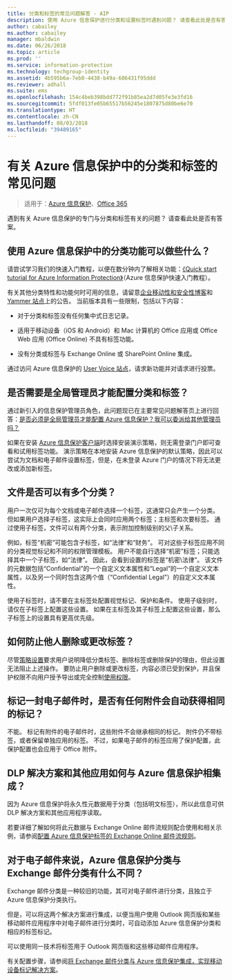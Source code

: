 ```yaml
---
title: 分类和标签的常见问题解答 - AIP
description: 使用 Azure 信息保护进行分类和设置标签时遇到问题？ 请查看此处是否有答案。
author: cabailey
ms.author: cabailey
manager: mbaldwin
ms.date: 06/26/2018
ms.topic: article
ms.prod: ''
ms.service: information-protection
ms.technology: techgroup-identity
ms.assetid: 4b595b6a-7eb0-4438-b49a-686431f95ddd
ms.reviewer: adhall
ms.suite: ems
ms.openlocfilehash: 154c4beb398bdd772f91b85ea2d7d05fe3e3fd16
ms.sourcegitcommit: 5fdf013fe05b65517b56245e1807875d80be6e70
ms.translationtype: HT
ms.contentlocale: zh-CN
ms.lasthandoff: 08/03/2018
ms.locfileid: "39489165"
---
```

# <a name="frequently-asked-questions-about-classification-and-labeling-in-azure-information-protection"></a>有关 Azure 信息保护中的分类和标签的常见问题

>适用于：[Azure 信息保护](https://azure.microsoft.com/pricing/details/information-protection)、[Office 365](http://download.microsoft.com/download/E/C/F/ECF42E71-4EC0-48FF-AA00-577AC14D5B5C/Azure_Information_Protection_licensing_datasheet_EN-US.pdf)

遇到有关 Azure 信息保护的专门与分类和标签有关的问题？  请查看此处是否有答案。 

## <a name="what-can-i-do-with-the-classification-capabilities-in-azure-information-protection"></a>使用 Azure 信息保护中的分类功能可以做些什么？

请尝试学习我们的快速入门教程，以便在数分钟内了解相关功能：[《Quick start tutorial for Azure Information Protection》](infoprotect-quick-start-tutorial.md)（Azure 信息保护快速入门教程）。

有关其他分类特性和功能何时可用的信息，请留意[企业移动性和安全性博客](https://cloudblogs.microsoft.com/enterprisemobility/?product=azure-information-protection)和 [Yammer 站点](https://www.yammer.com/askipteam/#/threads/inGroup?type=in_group&feedId=8652489&view=all)上的公告。 当前版本具有一些限制，包括以下内容：

- 对于分类和标签没有任何集中式日志记录。

- 适用于移动设备（iOS 和 Android）和 Mac 计算机的 Office 应用或 Office Web 应用 (Office Online) 不具有标签功能。

- 没有分类或标签与 Exchange Online 或 SharePoint Online 集成。

通过访问 Azure 信息保护的 [User Voice 站点](https://msip.uservoice.com/)，请求新功能并对请求进行投票。

## <a name="do-i-need-to-be-a-global-admin-to-configure-classification-and-labels"></a>是否需要是全局管理员才能配置分类和标签？

通过新引入的信息保护管理员角色，此问题现已在主要常见问题解答页上进行回答：[是否必须是全局管理员才能配置 Azure 信息保护？我可以委派给其他管理员吗？](faqs.md#do-you-need-to-be-a-global-admin-to-configure-azure-information-protection-or-can-i-delegate-to-other-administrators)

如果在安装 [Azure 信息保护客户端](https://www.microsoft.com/en-us/download/details.aspx?id=53018)时选择安装演示策略，则无需登录门户即可查看和试用标签功能。 演示策略在本地安装 Azure 信息保护的默认策略，因此可以尝试为文档和电子邮件设置标签，但是，在未登录 Azure 门户的情况下将无法更改或添加新标签。 

## <a name="can-a-file-have-more-than-one-classification"></a>文件是否可以有多个分类？

用户一次仅可为每个文档或电子邮件选择一个标签，这通常只会产生一个分类。 但如果用户选择子标签，这实际上会同时应用两个标签；主标签和次要标签。 通过使用子标签，文件可以有两个分类，表示附加控制级别的父\子关系。

例如，标签“机密”可能包含子标签，如“法律”和“财务”。 可对这些子标签应用不同的分类视觉标记和不同的权限管理模板。 用户不能自行选择“机密”标签；只能选择其中一个子标签，如“法律”。 因此，会看到设置的标签是“机密\法律”。 该文件的元数据包括“Confidential”的一个自定义文本属性和“Legal”的一个自定义文本属性，以及另一个同时包含这两个值（“Confidential Legal”）的自定义文本属性。 

使用子标签时，请不要在主标签处配置视觉标记、保护和条件。 使用子级别时，请仅在子标签上配置这些设置。 如果在主标签及其子标签上配置这些设置，那么子标签上的设置具有更高优先级。

## <a name="how-do-i-prevent-somebody-from-removing-or-changing-a-label"></a>如何防止他人删除或更改标签？

尽管[策略设置](configure-policy-settings.md)要求用户说明降低分类标签、删除标签或删除保护的理由，但此设置无法阻止上述操作。 要防止用户删除或更改标签，内容必须已受到保护，并且保护权限不向用户授予导出或完全控制[使用权限](configure-usage-rights.md)。 

## <a name="when-an-email-is-labeled-do-any-attachments-automatically-get-the-same-labeling"></a>标记一封电子邮件时，是否有任何附件会自动获得相同的标记？

不能。 标记有附件的电子邮件时，这些附件不会继承相同的标记。 附件仍不带标签，或者保留单独应用的标签。 不过，如果电子邮件的标签应用了保护配置，此保护配置也会应用于 Office 附件。

## <a name="how-can-dlp-solutions-and-other-applications-integrate-with-azure-information-protection"></a>DLP 解决方案和其他应用如何与 Azure 信息保护相集成？

因为 Azure 信息保护将永久性元数据用于分类（包括明文标签），所以此信息可供 DLP 解决方案和其他应用程序读取。 

若要详细了解如何将此元数据与 Exchange Online 邮件流规则配合使用和相关示例，请参阅[配置 Azure 信息保护标签的 Exchange Online 邮件流规则](configure-exo-rules.md)。

## <a name="how-is-azure-information-protection-classification-for-emails-different-from-exchange-message-classification"></a>对于电子邮件来说，Azure 信息保护分类与 Exchange 邮件分类有什么不同？

Exchange 邮件分类是一种较旧的功能，其可对电子邮件进行分类，且独立于 Azure 信息保护分类执行。 

但是，可以将这两个解决方案进行集成，以便当用户使用 Outlook 网页版和某些移动邮件应用程序中对电子邮件进行分类时，可自动添加 Azure 信息保护分类和相应的标签标记。 

可以使用同一技术将标签用于 Outlook 网页版和这些移动邮件应用程序。

有关配置步骤，请参阅[将 Exchange 邮件分类与 Azure 信息保护集成，实现移动设备标记解决方案](./rms-client/client-admin-guide-customizations.md#integration-with-exchange-message-classification-for-a-mobile-device-labeling-solution)。 



